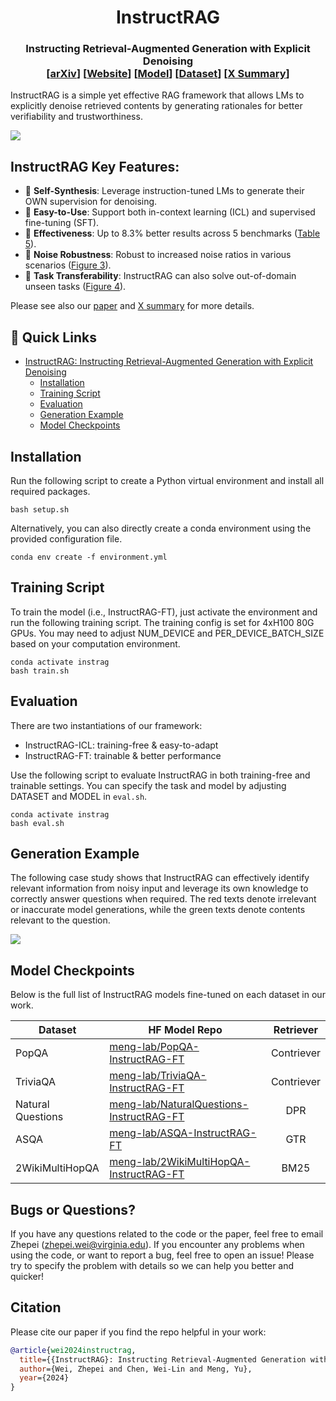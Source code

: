<h1 align="center">
InstructRAG 
</h1>

<h3 align="center">
Instructing Retrieval-Augmented Generation with Explicit Denoising <br>
[<a href="https://arxiv.org/abs/2406.13629">arXiv</a>]
[<a href="https://weizhepei.com/instruct-rag-page/">Website</a>]
[<a href="https://github.com/weizhepei/InstructRAG?tab=readme-ov-file#model-checkpoints">Model</a>] [<a href="https://github.com/weizhepei/InstructRAG/tree/main/dataset">Dataset</a>]
[<a href="https://x.com/weizhepei/status/1803992285899620837">X Summary</a>]
</h3>

InstructRAG is a simple yet effective RAG framework that allows LMs to explicitly denoise retrieved contents by generating rationales for better verifiability and trustworthiness. 

![](https://weizhepei.com/instruct-rag-page/static/images/instructrag.png)

## **InstructRAG Key Features:**

- 🤖 **Self-Synthesis**: Leverage instruction-tuned LMs to generate their OWN supervision for denoising.
- 🔌 **Easy-to-Use**: Support both in-context learning (ICL) and supervised fine-tuning (SFT).
- 🚀 **Effectiveness**: Up to 8.3% better results across 5 benchmarks ([Table 5](https://arxiv.org/html/2406.13629v1#S3.T5)).
- 💪 **Noise Robustness**: Robust to increased noise ratios in various scenarios ([Figure 3](https://arxiv.org/html/2406.13629v1#S3.F3)).
- 🔁 **Task Transferability**: InstructRAG can also solve out-of-domain unseen tasks ([Figure 4](https://arxiv.org/html/2406.13629v1#S3.F4)).

Please see also our [paper](https://arxiv.org/abs/2406.13629) and [X summary](https://x.com/weizhepei/status/1803992285899620837) for more details.

## 🔗 Quick Links
- [InstructRAG: Instructing Retrieval-Augmented Generation with Explicit Denoising](#instructrag-key-features)
    - [Installation](#installation)
    - [Training Script](#training-script)
    - [Evaluation](#evaluation)
    - [Generation Example](#generation-example)
    - [Model Checkpoints](#model-checkpoints)

## Installation
Run the following script to create a Python virtual environment and install all required packages.
```shell
bash setup.sh
```

Alternatively, you can also directly create a conda environment using the provided configuration file.

```shell
conda env create -f environment.yml
```

## Training Script
To train the model (i.e., InstructRAG-FT), just activate the environment and run the following training script. The training config is set for 4xH100 80G GPUs. You may need to adjust NUM_DEVICE and PER_DEVICE_BATCH_SIZE based on your computation environment.

```shell
conda activate instrag
bash train.sh
```
## Evaluation
There are two instantiations of our framework:
- InstructRAG-ICL: training-free & easy-to-adapt
- InstructRAG-FT: trainable & better performance

Use the following script to evaluate InstructRAG in both training-free and trainable settings. You can specify the task and model by adjusting DATASET and MODEL in `eval.sh`.

```shell
conda activate instrag
bash eval.sh
```


## Generation Example

The following case study shows that InstructRAG can effectively identify relevant information from noisy input and leverage its own knowledge to correctly answer questions when required. The red texts denote irrelevant or inaccurate model generations, while the green texts denote contents relevant to the question. 

![](https://weizhepei.com/instruct-rag-page/static/images//case_study.png)

## Model Checkpoints
Below is the full list of InstructRAG models fine-tuned on each dataset in our work.

| Dataset | HF Model Repo | Retriever |
|------------------------------|-----------------------------------------------------------------------------------------------------------|:------:|
| PopQA | [meng-lab/PopQA-InstructRAG-FT](https://huggingface.co/meng-lab/PopQA-InstructRAG-FT) | Contriever |
| TriviaQA | [meng-lab/TriviaQA-InstructRAG-FT](https://huggingface.co/meng-lab/TriviaQA-InstructRAG-FT) | Contriever |
| Natural Questions | [meng-lab/NaturalQuestions-InstructRAG-FT](https://huggingface.co/meng-lab/NaturalQuestions-InstructRAG-FT) | DPR |
| ASQA | [meng-lab/ASQA-InstructRAG-FT](https://huggingface.co/meng-lab/ASQA-InstructRAG-FT) | GTR |
| 2WikiMultiHopQA | [meng-lab/2WikiMultiHopQA-InstructRAG-FT](https://huggingface.co/meng-lab/2WikiMultiHopQA-InstructRAG-FT) | BM25 |

## Bugs or Questions?
If you have any questions related to the code or the paper, feel free to email Zhepei (zhepei.wei@virginia.edu). If you encounter any problems when using the code, or want to report a bug, feel free to open an issue! Please try to specify the problem with details so we can help you better and quicker!

## Citation
Please cite our paper if you find the repo helpful in your work:

```bibtex
@article{wei2024instructrag,
  title={{InstructRAG}: Instructing Retrieval-Augmented Generation with Explicit Denoising},
  author={Wei, Zhepei and Chen, Wei-Lin and Meng, Yu},
  year={2024}
}
```
